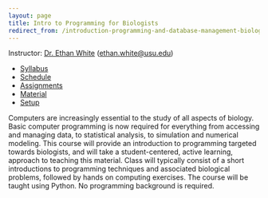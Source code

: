 ```yaml
---
layout: page
title: Intro to Programming for Biologists
redirect_from: /introduction-programming-and-database-management-biologists/
---
```


Instructor: [Dr. Ethan White](whitelab.weecology.org)
(ethan.white@usu.edu)

* [Syllabus](/syllabus/programming-syllabus)
* [Schedule](/syllabus/programming-schedule)
* [Assignments](/assignments)
* [Material](/material/programming-material)
* [Setup](/computer-setup)

Computers are increasingly essential to the study of all aspects
of biology. Basic computer programming is now required for everything from
accessing and managing data, to statistical analysis, to simulation and
numerical modeling. This course will provide an introduction to programming
targeted towards biologists, and will take a student-centered, active learning,
approach to teaching this material. Class will typically consist of a short
introductions to programming techniques and associated biological problems,
followed by hands on computing exercises. The course will be taught using
Python. No programming background is required.
